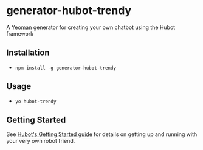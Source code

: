 # generator-hubot-trendy

A [Yeoman](http://yeoman.io) generator for creating your own chatbot using the Hubot framework


## Installation

- `npm install -g generator-hubot-trendy`

## Usage

- `yo hubot-trendy`

## Getting Started

See [Hubot's Getting Started
guide](https://github.com/github/hubot/blob/master/docs/index.md) for
details on getting up and running with your very own robot friend.
